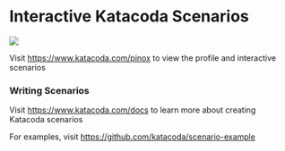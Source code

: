 # Interactive Katacoda Scenarios

[![](http://shields.katacoda.com/katacoda/pinox/count.svg)](https://www.katacoda.com/pinox "Get your profile on Katacoda.com")

Visit https://www.katacoda.com/pinox to view the profile and interactive scenarios

### Writing Scenarios
Visit https://www.katacoda.com/docs to learn more about creating Katacoda scenarios

For examples, visit https://github.com/katacoda/scenario-example
